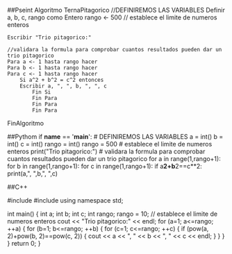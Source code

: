 ##Pseint 
Algoritmo TernaPitagorico
    //DEFINIREMOS LAS VARIABLES
	Definir a, b, c, rango como Entero
    rango <- 500 // establece el limite de numeros enteros
    
    Escribir "Trio pitagorico:"
    
	//validara la formula para comprobar cuantos resultados pueden dar un trio pitagorico
    Para a <- 1 hasta rango hacer
	Para b <- 1 hasta rango hacer
	Para c <- 1 hasta rango hacer
		Si a^2 + b^2 = c^2 entonces
		Escribir a, ", ", b, ", ", c
			Fin Si
            Fin Para
			Fin Para
			Fin Para
    
FinAlgoritmo

##Pythom
if __name__ == '__main__':
	# DEFINIREMOS LAS VARIABLES
	a = int()
	b = int()
	c = int()
	rango = int()
	rango = 500
	# establece el limite de numeros enteros
	print("Trio pitagorico:")
	# validara la formula para comprobar cuantos resultados pueden dar un trio pitagorico
	for a in range(1,rango+1):
		for b in range(1,rango+1):
			for c in range(1,rango+1):
				if a**2+b**2==c**2:
					print(a,", ",b,", ",c)


 ##C++    
     
#include<iostream>
#include<cmath>
using namespace std;


int main() {
	int a;
	int b;
	int c;
	int rango;
	rango = 10;
	// establece el limite de numeros enteros
	cout << "Trio pitagorico:" << endl;
	for (a=1; a<=rango; ++a) {
		for (b=1; b<=rango; ++b) {
			for (c=1; c<=rango; ++c) {
				if (pow(a, 2)+pow(b, 2)==pow(c, 2)) {
					cout << a << ", " << b << ", " << c << endl;
				}
			}
		}
	}
	return 0;
}


